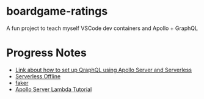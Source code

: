 # boardgame-ratings
A fun project to teach myself VSCode dev containers and Apollo + GraphQL

# Progress Notes

* [Link about how to set up QraphQL using Apollo Server and Serverless](https://serverless.com/blog/running-scalable-reliable-graphql-endpoint-with-serverless/)
* [Serverless Offline](https://github.com/dherault/serverless-offline)
* [faker](https://www.npmjs.com/package/faker)
* [Apollo Server Lambda Tutorial](https://www.apollographql.com/docs/apollo-server/deployment/lambda/#prerequisites)


